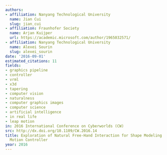 ```yaml
---
authors:
- affiliation: Nanyang Technological University
  name: Jian Cui
  slug: jian_cui
- affiliation: Fraunhofer Society
  name: Arjan Kuijper
  url: https://academic.microsoft.com/author/1965032571/
- affiliation: Nanyang Technological University
  name: Alexei Sourin
  slug: alexei_sourin
date: '2016-09-01'
estimated_citations: 11
fields:
- graphics pipeline
- controller
- vrml
- x3d
- tapering
- computer vision
- naturalness
- computer graphics images
- computer science
- artificial intelligence
- in real life
- leap motion
in: 2016 International Conference on Cyberworlds (CW)
src: http://dx.doi.org/10.1109/CW.2016.14
title: Exploration of Natural Free-Hand Interaction for Shape Modeling Using Leap
  Motion Controller
year: 2016
---
```

